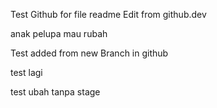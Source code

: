 Test Github for file readme
Edit from github.dev

anak pelupa mau rubah

Test added from new Branch in github

test lagi

test ubah tanpa stage